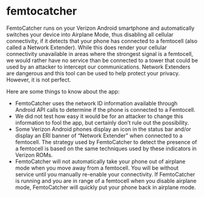 femtocatcher
===========

FemtoCatcher runs on your Verizon Android smartphone and automatically switches your device into Airplane Mode, thus disabling all cellular connectivity, if it detects that your phone has connected to a femtocell (also called a Network Extender).  While this does render your cellular connectivity unavailable in areas where the strongest signal is a femtocell, we would rather have no service than be connected to a tower that could be used by an attacker to intercept our communications.  Network Extenders are dangerous and this tool can be used to help protect your privacy.  However, it is not perfect.

Here are some things to know about the app:
*	FemtoCatcher uses the network ID information available through Android API calls to determine if the phone is connected to a Femtocell.
*	We did not test how easy it would be for an attacker to change this information to fool the app, but certainly don’t rule out the possibility.
*	Some Verizon Android phones display an icon in the status bar and/or display an ERI banner of “Network Extender” when connected to a femtocell.  The strategy used by FemtoCatcher to detect the presence of a femtocell is based on the same techniques used by these indicators in Verizon ROMs.
*	FemtoCatcher will not automatically take your phone out of airplane mode when you move away from a femtocell.  You will be without service until you manually re-enable your connectivity.  If FemtoCatcher is running and you are in range of a femtocell when you disable airplane mode, FemtoCatcher will quickly put your phone back in airplane mode.
